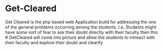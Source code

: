 # Get-Cleared
Get Cleared is the php based web Application build for addressing the one of the general problems occurring among the students. I.e, Students might have some sort of fear to ask their doubt directly with their faculty then this # GetCleared will come into picture and allow the students to intreact with their faculty and explore their doubt and clearify
